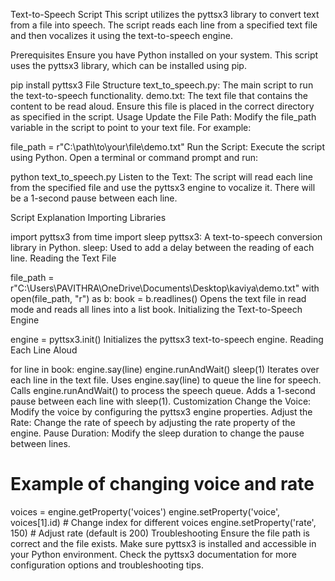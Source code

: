 Text-to-Speech Script
This script utilizes the pyttsx3 library to convert text from a file into speech. The script reads each line from a specified text file and then vocalizes it using the text-to-speech engine.

Prerequisites
Ensure you have Python installed on your system. This script uses the pyttsx3 library, which can be installed using pip.


pip install pyttsx3
File Structure
text_to_speech.py: The main script to run the text-to-speech functionality.
demo.txt: The text file that contains the content to be read aloud. Ensure this file is placed in the correct directory as specified in the script.
Usage
Update the File Path: Modify the file_path variable in the script to point to your text file. For example:

file_path = r"C:\path\to\your\file\demo.txt"
Run the Script: Execute the script using Python. Open a terminal or command prompt and run:

python text_to_speech.py
Listen to the Text: The script will read each line from the specified file and use the pyttsx3 engine to vocalize it. There will be a 1-second pause between each line.

Script Explanation
Importing Libraries

import pyttsx3
from time import sleep
pyttsx3: A text-to-speech conversion library in Python.
sleep: Used to add a delay between the reading of each line.
Reading the Text File

file_path = r"C:\Users\PAVITHRA\OneDrive\Documents\Desktop\kaviya\demo.txt"
with open(file_path, "r") as b:
    book = b.readlines()
Opens the text file in read mode and reads all lines into a list book.
Initializing the Text-to-Speech Engine

engine = pyttsx3.init()
Initializes the pyttsx3 text-to-speech engine.
Reading Each Line Aloud

for line in book:
    engine.say(line)
    engine.runAndWait()
    sleep(1)
Iterates over each line in the text file.
Uses engine.say(line) to queue the line for speech.
Calls engine.runAndWait() to process the speech queue.
Adds a 1-second pause between each line with sleep(1).
Customization
Change the Voice: Modify the voice by configuring the pyttsx3 engine properties.
Adjust the Rate: Change the rate of speech by adjusting the rate property of the engine.
Pause Duration: Modify the sleep duration to change the pause between lines.

# Example of changing voice and rate
voices = engine.getProperty('voices')
engine.setProperty('voice', voices[1].id)  # Change index for different voices
engine.setProperty('rate', 150)  # Adjust rate (default is 200)
Troubleshooting
Ensure the file path is correct and the file exists.
Make sure pyttsx3 is installed and accessible in your Python environment.
Check the pyttsx3 documentation for more configuration options and troubleshooting tips.
